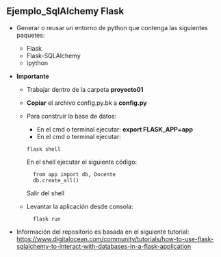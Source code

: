 ## Ejemplo_SqlAlchemy Flask

* Generar o reusar un entorno de python que contenga las siguientes paquetes:
  * Flask
  * Flask-SQLAlchemy
  * ipython

* **Importante**
  * Trabajar dentro de la carpeta **proyecto01**
  * **Copiar** el archivo config.py.bk a **config.py**
  * Para construir la base de datos:
    * En el cmd o terminal ejecutar: **export FLASK_APP=app**
    * En el cmd o terminal ejecutar:
    ```
    flask shell
    ```

    En el shell ejecutar el siguiente código:
    ```
      from app import db, Docente
      db.create_all()
    ```
    Salir del shell
  * Levantar la aplicación desde consola:
    ```
      flask run
    ```

* Información del repositorio es basada en el siguiente tutorial: https://www.digitalocean.com/community/tutorials/how-to-use-flask-sqlalchemy-to-interact-with-databases-in-a-flask-application

